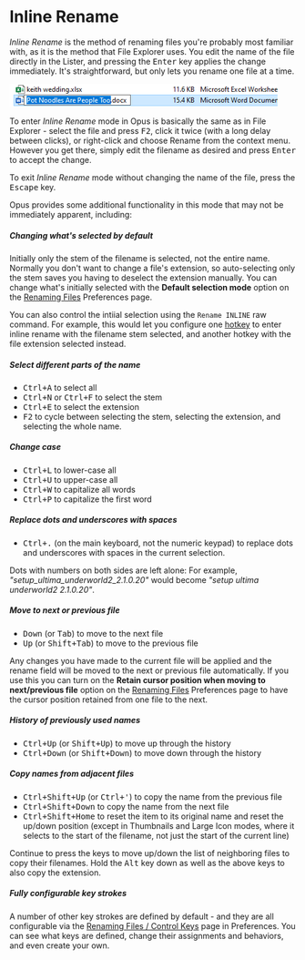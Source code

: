 # Inline Rename

*Inline Rename* is the method of renaming files you're probably most familiar with, as it is the method that File Explorer uses. You edit the name of the file directly in the Lister, and pressing the <kbd>Enter</kbd> key applies the change immediately. It's straightforward, but only lets you rename one file at a time.

![](/Manual/images/media/13/inline_rename.png)

To enter *Inline Rename* mode in Opus is basically the same as in File Explorer - select the file and press <kbd>F2</kbd>, click it twice (with a long delay between clicks), or right-click and choose Rename from the context menu. However you get there, simply edit the filename as desired and press <kbd>Enter</kbd> to accept the change.

To exit *Inline Rename* mode without changing the name of the file, press the <kbd>Escape</kbd> key.

Opus provides some additional functionality in this mode that may not be immediately apparent, including:

##### Changing what's selected by default

Initially only the stem of the filename is selected, not the entire name. Normally you don't want to change a file's extension, so auto-selecting only the stem saves you having to deselect the extension manually. You can change what's initially selected with the **Default selection mode** option on the [Renaming Files](/Manual/preferences/preferences_categories/file_operations/renaming_files/README.md) Preferences page.

You can also control the intiial selection using the `Rename INLINE` raw command. For example, this would let you configure one [hotkey](/Manual/customize/the_customize_dialog/keys.md) to enter inline rename with the filename stem selected, and another hotkey with the file extension selected instead.

##### Select different parts of the name

- <kbd>Ctrl+A</kbd> to select all
- <kbd>Ctrl+N</kbd> or <kbd>Ctrl+F</kbd> to select the stem
- <kbd>Ctrl+E</kbd> to select the extension
- <kbd>F2</kbd> to cycle between selecting the stem, selecting the extension, and selecting the whole name.

##### Change case

- <kbd>Ctrl+L</kbd> to lower-case all
- <kbd>Ctrl+U</kbd> to upper-case all
- <kbd>Ctrl+W</kbd> to capitalize all words
- <kbd>Ctrl+P</kbd> to capitalize the first word

##### Replace dots and underscores with spaces

- <kbd>Ctrl+.</kbd> (on the main keyboard, not the numeric keypad) to replace dots and underscores with spaces in the current selection.

Dots with numbers on both sides are left alone: For example, *"setup_ultima_underworld2_2.1.0.20"* would become *"setup ultima underworld2 2.1.0.20"*.

##### Move to next or previous file

- <kbd>Down</kbd> (or <kbd>Tab</kbd>) to move to the next file
- <kbd>Up</kbd> (or <kbd>Shift+Tab</kbd>) to move to the previous file

Any changes you have made to the current file will be applied and the rename field will be moved to the next or previous file automatically. If you use this you can turn on the **Retain cursor position when moving to next/previous file** option on the [Renaming Files](/Manual/preferences/preferences_categories/file_operations/renaming_files/README.md) Preferences page to have the cursor position retained from one file to the next.

##### History of previously used names

- <kbd>Ctrl+Up</kbd> (or <kbd>Shift+Up</kbd>) to move up through the history
- <kbd>Ctrl+Down</kbd> (or <kbd>Shift+Down</kbd>) to move down through the history

##### Copy names from adjacent files

- <kbd>Ctrl+Shift+Up</kbd> (or <kbd>Ctrl+'</kbd>) to copy the name from the previous file
- <kbd>Ctrl+Shift+Down</kbd> to copy the name from the next file
- <kbd>Ctrl+Shift+Home</kbd> to reset the item to its original name and reset the up/down position (except in Thumbnails and Large Icon modes, where it selects to the start of the filename, not just the start of the current line)

Continue to press the keys to move up/down the list of neighboring files to copy their filenames. Hold the <kbd>Alt</kbd> key down as well as the above keys to also copy the extension.

##### Fully configurable key strokes

A number of other key strokes are defined by default - and they are all configurable via the [Renaming Files / Control Keys](/Manual/preferences/preferences_categories/file_operations/renaming_files/control_keys.md) page in Preferences. You can see what keys are defined, change their assignments and behaviors, and even create your own.
